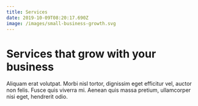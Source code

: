```yaml
---
title: Services
date: 2019-10-09T08:20:17.690Z
image: /images/small-business-growth.svg
---
```


# Services that grow with your business

Aliquam erat volutpat. Morbi nisl tortor, dignissim eget efficitur vel, auctor non felis. Fusce quis viverra mi. Aenean quis massa pretium, ullamcorper nisi eget, hendrerit odio.
